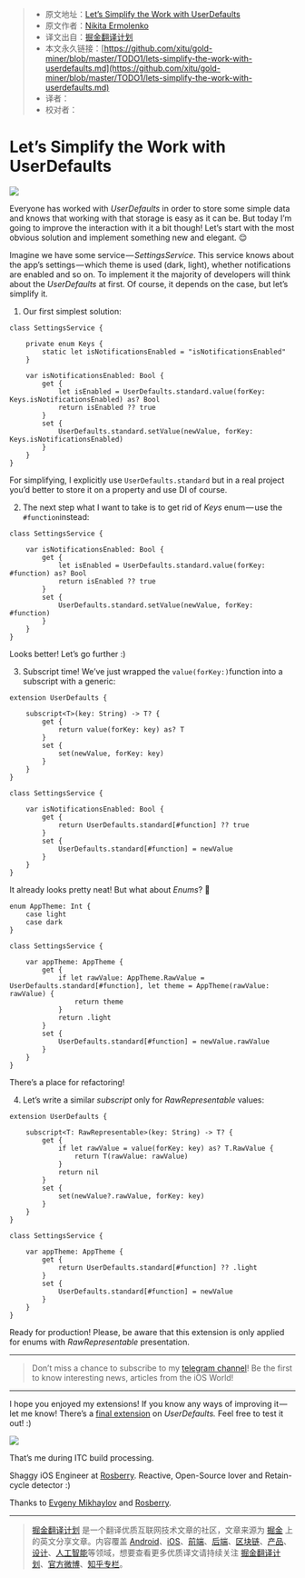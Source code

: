 > * 原文地址：[Let’s Simplify the Work with UserDefaults](https://medium.com/rosberryapps/lets-simplify-the-work-with-userdefaults-93d142d47741)
> * 原文作者：[Nikita Ermolenko](https://medium.com/@otbivnoe?source=post_header_lockup)
> * 译文出自：[掘金翻译计划](https://github.com/xitu/gold-miner)
> * 本文永久链接：[https://github.com/xitu/gold-miner/blob/master/TODO1/lets-simplify-the-work-with-userdefaults.md](https://github.com/xitu/gold-miner/blob/master/TODO1/lets-simplify-the-work-with-userdefaults.md)
> * 译者：
> * 校对者：

# Let’s Simplify the Work with UserDefaults

![](https://cdn-images-1.medium.com/max/2000/1*7Zy2OC1nxK-BqmDbGxtPDg.png)

Everyone has worked with _UserDefaults_ in order to store some simple data and knows that working with that storage is easy as it can be. But today I’m going to improve the interaction with it a bit though! Let’s start with the most obvious solution and implement something new and elegant. 😌

Imagine we have some service — _SettingsService_. This service knows about the app’s settings — which theme is used (dark, light), whether notifications are enabled and so on. To implement it the majority of developers will think about the _UserDefaults_ at first. Of course, it depends on the case, but let’s simplify it.

1.  Our first simplest solution:

```
class SettingsService {

    private enum Keys {
        static let isNotificationsEnabled = "isNotificationsEnabled"
    }

    var isNotificationsEnabled: Bool {
        get {
            let isEnabled = UserDefaults.standard.value(forKey: Keys.isNotificationsEnabled) as? Bool
            return isEnabled ?? true
        }
        set {
            UserDefaults.standard.setValue(newValue, forKey: Keys.isNotificationsEnabled)
        }
    }
}
```

For simplifying, I explicitly use `UserDefaults.standard` but in a real project you’d better to store it on a property and use DI of course.

2. The next step what I want to take is to get rid of _Keys_ enum — use the `#function`instead:

```
class SettingsService {

    var isNotificationsEnabled: Bool {
        get {
            let isEnabled = UserDefaults.standard.value(forKey: #function) as? Bool
            return isEnabled ?? true
        }
        set {
            UserDefaults.standard.setValue(newValue, forKey: #function)
        }
    }
}
```

Looks better! Let’s go further :)

3. Subscript time! We’ve just wrapped the `value(forKey:)`function into a subscript with a generic:

```
extension UserDefaults {

    subscript<T>(key: String) -> T? {
        get {
            return value(forKey: key) as? T
        }
        set {
            set(newValue, forKey: key)
        }
    }
}

class SettingsService {

    var isNotificationsEnabled: Bool {
        get {
            return UserDefaults.standard[#function] ?? true
        }
        set {
            UserDefaults.standard[#function] = newValue
        }
    }
}
```

It already looks pretty neat! But what about _Enums_? 🤔

```
enum AppTheme: Int {
    case light
    case dark
}

class SettingsService {

    var appTheme: AppTheme {
        get {
            if let rawValue: AppTheme.RawValue = UserDefaults.standard[#function], let theme = AppTheme(rawValue: rawValue) {
                return theme
            }
            return .light
        }
        set {
            UserDefaults.standard[#function] = newValue.rawValue
        }
    }
}
```

There’s a place for refactoring!

4. Let’s write a similar _subscript_ only for _RawRepresentable_ values:

```
extension UserDefaults {
    
    subscript<T: RawRepresentable>(key: String) -> T? {
        get {
            if let rawValue = value(forKey: key) as? T.RawValue {
                return T(rawValue: rawValue)
            }
            return nil
        }
        set {
            set(newValue?.rawValue, forKey: key)
        }
    }
}

class SettingsService {
    
    var appTheme: AppTheme {
        get {
            return UserDefaults.standard[#function] ?? .light
        }
        set {
            UserDefaults.standard[#function] = newValue
        }
    }
}
```

Ready for production! Please, be aware that this extension is only applied for enums with _RawRepresentable_ presentation.

* * *

> Don’t miss a chance to subscribe to my [telegram channel](http://bit.ly/2xaqaYR)! Be the first to know interesting news, articles from the iOS World!

* * *

I hope you enjoyed my extensions! If you know any ways of improving it — let me know! There’s a [final extension](https://gist.github.com/Otbivnoe/04b8bd7984fba0cb58ca7f136fd95582) on _UserDefaults._ Feel free to test it out! :)

![](https://cdn-images-1.medium.com/max/800/1*s9Rzi_gHLe5rllzlj5ox1A.png)

That’s me during ITC build processing.

Shaggy iOS Engineer at [Rosberry](http://www.rosberry.com). Reactive, Open-Source lover and Retain-cycle detector :)

Thanks to [Evgeny Mikhaylov](https://medium.com/@evgenmikhaylov?source=post_page) and [Rosberry](https://medium.com/@Rosberry?source=post_page).


---

> [掘金翻译计划](https://github.com/xitu/gold-miner) 是一个翻译优质互联网技术文章的社区，文章来源为 [掘金](https://juejin.im) 上的英文分享文章。内容覆盖 [Android](https://github.com/xitu/gold-miner#android)、[iOS](https://github.com/xitu/gold-miner#ios)、[前端](https://github.com/xitu/gold-miner#前端)、[后端](https://github.com/xitu/gold-miner#后端)、[区块链](https://github.com/xitu/gold-miner#区块链)、[产品](https://github.com/xitu/gold-miner#产品)、[设计](https://github.com/xitu/gold-miner#设计)、[人工智能](https://github.com/xitu/gold-miner#人工智能)等领域，想要查看更多优质译文请持续关注 [掘金翻译计划](https://github.com/xitu/gold-miner)、[官方微博](http://weibo.com/juejinfanyi)、[知乎专栏](https://zhuanlan.zhihu.com/juejinfanyi)。
